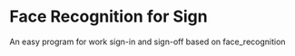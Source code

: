 # Face Recognition for Sign
An easy program for work sign-in and sign-off based on face_recognition
